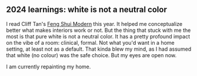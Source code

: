 2024 learnings: white is not a neutral color
--------------------------------------------

I read Cliff Tan's [Feng Shui Modern](https://www.goodreads.com/book/show/58578770-feng-shui-modern) this year. It helped me conceptualize
better what makes interiors work or not. But the thing that stuck with me the most is that pure white is not a neutral color.
It has a pretty profound impact on the vibe of a room: clinical, formal. Not what you'd want in a home setting, at least not as a default.
That kinda blew my mind, as I had assumed that white (no colour) was the safe choice. But my eyes are open now.

I am currently repainting my home.
